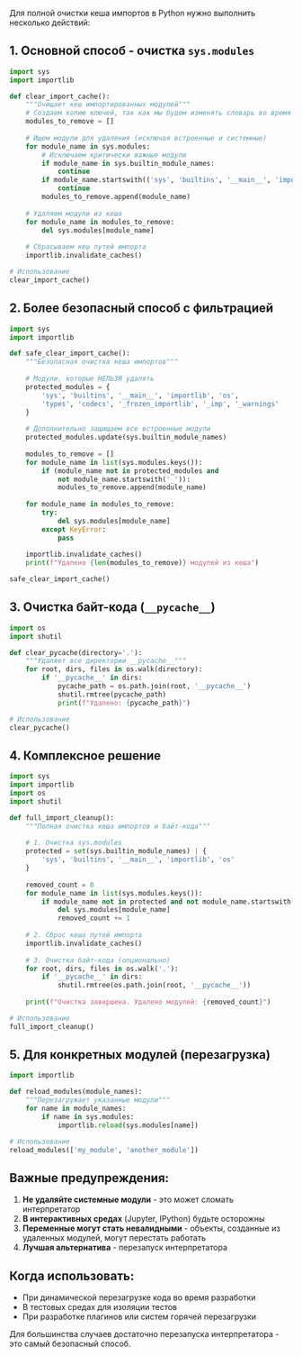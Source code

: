 Для полной очистки кеша импортов в Python нужно выполнить несколько действий:

## 1. Основной способ - очистка `sys.modules`

```python
import sys
import importlib

def clear_import_cache():
    """Очищает кеш импортированных модулей"""
    # Создаем копию ключей, так как мы будем изменять словарь во время итерации
    modules_to_remove = []
    
    # Ищем модули для удаления (исключая встроенные и системные)
    for module_name in sys.modules:
        # Исключаем критически важные модули
        if module_name in sys.builtin_module_names:
            continue
        if module_name.startswith(('sys', 'builtins', '__main__', 'importlib')):
            continue
        modules_to_remove.append(module_name)
    
    # Удаляем модули из кеша
    for module_name in modules_to_remove:
        del sys.modules[module_name]
    
    # Сбрасываем кеш путей импорта
    importlib.invalidate_caches()

# Использование
clear_import_cache()
```

## 2. Более безопасный способ с фильтрацией

```python
import sys
import importlib

def safe_clear_import_cache():
    """Безопасная очистка кеша импортов"""
    
    # Модули, которые НЕЛЬЗЯ удалять
    protected_modules = {
        'sys', 'builtins', '__main__', 'importlib', 'os', 
        'types', 'codecs', '_frozen_importlib', '_imp', '_warnings'
    }
    
    # Дополнительно защищаем все встроенные модули
    protected_modules.update(sys.builtin_module_names)
    
    modules_to_remove = []
    for module_name in list(sys.modules.keys()):
        if (module_name not in protected_modules and 
            not module_name.startswith('_')):
            modules_to_remove.append(module_name)
    
    for module_name in modules_to_remove:
        try:
            del sys.modules[module_name]
        except KeyError:
            pass
    
    importlib.invalidate_caches()
    print(f"Удалено {len(modules_to_remove)} модулей из кеша")

safe_clear_import_cache()
```

## 3. Очистка байт-кода (`__pycache__`)

```python
import os
import shutil

def clear_pycache(directory='.'):
    """Удаляет все директории __pycache__"""
    for root, dirs, files in os.walk(directory):
        if '__pycache__' in dirs:
            pycache_path = os.path.join(root, '__pycache__')
            shutil.rmtree(pycache_path)
            print(f"Удалено: {pycache_path}")

# Использование
clear_pycache()
```

## 4. Комплексное решение

```python
import sys
import importlib
import os
import shutil

def full_import_cleanup():
    """Полная очистка кеша импортов и байт-кода"""
    
    # 1. Очистка sys.modules
    protected = set(sys.builtin_module_names) | {
        'sys', 'builtins', '__main__', 'importlib', 'os'
    }
    
    removed_count = 0
    for module_name in list(sys.modules.keys()):
        if module_name not in protected and not module_name.startswith('_'):
            del sys.modules[module_name]
            removed_count += 1
    
    # 2. Сброс кеша путей импорта
    importlib.invalidate_caches()
    
    # 3. Очистка байт-кода (опционально)
    for root, dirs, files in os.walk('.'):
        if '__pycache__' in dirs:
            shutil.rmtree(os.path.join(root, '__pycache__'))
    
    print(f"Очистка завершена. Удалено модулей: {removed_count}")

# Использование
full_import_cleanup()
```

## 5. Для конкретных модулей (перезагрузка)

```python
import importlib

def reload_modules(module_names):
    """Перезагружает указанные модули"""
    for name in module_names:
        if name in sys.modules:
            importlib.reload(sys.modules[name])

# Использование
reload_modules(['my_module', 'another_module'])
```

## Важные предупреждения:

1. **Не удаляйте системные модули** - это может сломать интерпретатор
2. **В интерактивных средах** (Jupyter, IPython) будьте осторожны
3. **Переменные могут стать невалидными** - объекты, созданные из удаленных модулей, могут перестать работать
4. **Лучшая альтернатива** - перезапуск интерпретатора

## Когда использовать:

- При динамической перезагрузке кода во время разработки
- В тестовых средах для изоляции тестов
- При разработке плагинов или систем горячей перезагрузки

Для большинства случаев достаточно перезапуска интерпретатора - это самый безопасный способ.